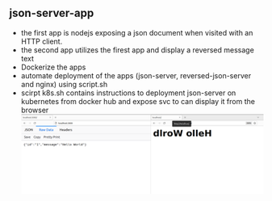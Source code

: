 ## json-server-app
- the first app is nodejs exposing a json document when visited with an HTTP client.
- the second app utilizes the firest app and display a reversed message text
- Dockerize the apps 
- automate deployment of the apps (json-server, reversed-json-server and nginx) using script.sh
- scirpt k8s.sh contains instructions to deployment json-server on kubernetes from docker hub and expose svc to can display it from the browser
![app](./imgs/apps.png)
